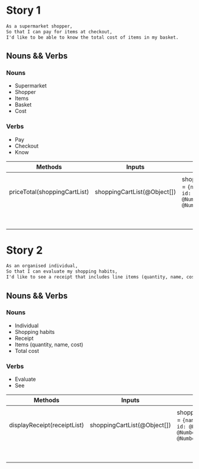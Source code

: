 # Story 1

```txt
As a supermarket shopper,
So that I can pay for items at checkout,
I'd like to be able to know the total cost of items in my basket.
```

## Nouns && Verbs

### Nouns

- Supermarket
- Shopper
- Items
- Basket
- Cost

### Verbs

- Pay
- Checkout
- Know

| Methods | Inputs | Data | Scenario | Outputs
| ------ | ------ | ------ | ----- | -----
| priceTotal(shoppingCartList) | shoppingCartList(@Object[])| shoppingCartListItem = `{name: @String, id: @Number, price: @Number, quantity: @Number}` | Items in cart | sum of item quantity * item price
| | | | No items in cart | 0

# Story 2

```txt
As an organised individual,
So that I can evaluate my shopping habits,
I'd like to see a receipt that includes line items (quantity, name, cost) and the total cost.
```

## Nouns && Verbs

### Nouns

- Individual
- Shopping habits
- Receipt
- Items (quantity, name, cost)
- Total cost

### Verbs

- Evaluate
- See

| Methods | Inputs | Data | Scenario | Outputs
| ------ | ------ | ------ | ----- | -----
| displayReceipt(receiptList) | shoppingCartList(@Object[])| shoppingCartListItem = `{name: @String, id: @Number, price: @Number, quantity: @Number}` | Items in cart | sum of item quantity * item price
| | | | No items in cart | 0